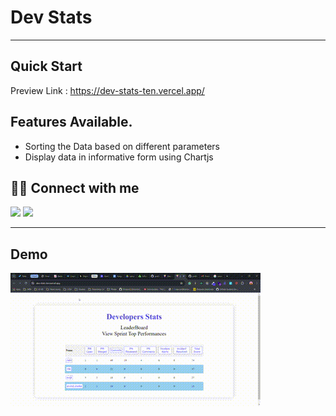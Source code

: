 # Dev Stats

---

## Quick Start

Preview Link : https://dev-stats-ten.vercel.app/

## Features Available.

- Sorting the Data based on different parameters
- Display data in informative form using Chartjs

## 👨‍💻 Connect with me

<a href="https://twitter.com/prathmesh_20"><img src="https://img.shields.io/badge/Twitter-1DA1F2?style=for-the-badge&logo=twitter&logoColor=white"/></a>
<a href="https://www.linkedin.com/in/prathmeshjagtap/"><img src="https://img.shields.io/badge/LinkedIn-0077B5?style=for-the-badge&logo=linkedin&logoColor=white"/></a>

---

## Demo

![devstats demo](./src/assets/Dev_stats.gif)
